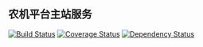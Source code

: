 农机平台主站服务
---

[![Build Status](https://travis-ci.org/nongji/wowo.svg?branch=master)](https://travis-ci.org/nongji/wowo)
[![Coverage Status](https://coveralls.io/repos/github/nongji/wowo/badge.svg?branch=master)](https://coveralls.io/github/nongji/wowo?branch=master)
[![Dependency Status](https://www.versioneye.com/user/projects/5703cb2cfcd19a004543fad9/badge.svg)](https://www.versioneye.com/user/projects/5703cb2cfcd19a004543fad9)